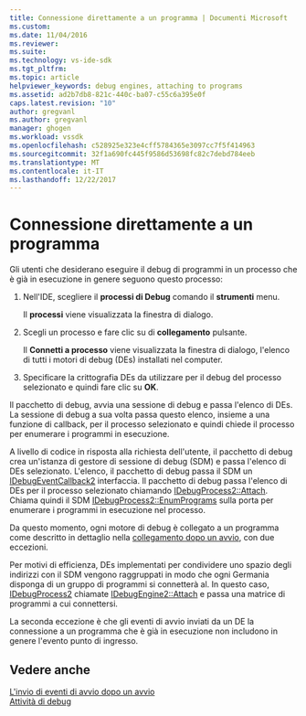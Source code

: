 ```yaml
---
title: Connessione direttamente a un programma | Documenti Microsoft
ms.custom: 
ms.date: 11/04/2016
ms.reviewer: 
ms.suite: 
ms.technology: vs-ide-sdk
ms.tgt_pltfrm: 
ms.topic: article
helpviewer_keywords: debug engines, attaching to programs
ms.assetid: ad2b7db8-821c-440c-ba07-c55c6a395e0f
caps.latest.revision: "10"
author: gregvanl
ms.author: gregvanl
manager: ghogen
ms.workload: vssdk
ms.openlocfilehash: c528925e323e4cff5784365e3097cc7f5f414963
ms.sourcegitcommit: 32f1a690fc445f9586d53698fc82c7debd784eeb
ms.translationtype: MT
ms.contentlocale: it-IT
ms.lasthandoff: 12/22/2017
---
```

# <a name="attaching-directly-to-a-program"></a>Connessione direttamente a un programma
Gli utenti che desiderano eseguire il debug di programmi in un processo che è già in esecuzione in genere seguono questo processo:  
  
1.  Nell'IDE, scegliere il **processi di Debug** comando il **strumenti** menu.  
  
     Il **processi** viene visualizzata la finestra di dialogo.  
  
2.  Scegli un processo e fare clic su di **collegamento** pulsante.  
  
     Il **Connetti a processo** viene visualizzata la finestra di dialogo, l'elenco di tutti i motori di debug (DEs) installati nel computer.  
  
3.  Specificare la crittografia DEs da utilizzare per il debug del processo selezionato e quindi fare clic su **OK**.  
  
 Il pacchetto di debug, avvia una sessione di debug e passa l'elenco di DEs. La sessione di debug a sua volta passa questo elenco, insieme a una funzione di callback, per il processo selezionato e quindi chiede il processo per enumerare i programmi in esecuzione.  
  
 A livello di codice in risposta alla richiesta dell'utente, il pacchetto di debug crea un'istanza di gestore di sessione di debug (SDM) e passa l'elenco di DEs selezionato. L'elenco, il pacchetto di debug passa il SDM un [IDebugEventCallback2](../../extensibility/debugger/reference/idebugeventcallback2.md) interfaccia. Il pacchetto di debug passa l'elenco di DEs per il processo selezionato chiamando [IDebugProcess2::Attach](../../extensibility/debugger/reference/idebugprocess2-attach.md). Chiama quindi il SDM [IDebugProcess2::EnumPrograms](../../extensibility/debugger/reference/idebugprocess2-enumprograms.md) sulla porta per enumerare i programmi in esecuzione nel processo.  
  
 Da questo momento, ogni motore di debug è collegato a un programma come descritto in dettaglio nella [collegamento dopo un avvio](../../extensibility/debugger/attaching-after-a-launch.md), con due eccezioni.  
  
 Per motivi di efficienza, DEs implementati per condividere uno spazio degli indirizzi con il SDM vengono raggruppati in modo che ogni Germania disponga di un gruppo di programmi si connetterà al. In questo caso, [IDebugProcess2](../../extensibility/debugger/reference/idebugprocess2.md) chiamate [IDebugEngine2::Attach](../../extensibility/debugger/reference/idebugengine2-attach.md) e passa una matrice di programmi a cui connettersi.  
  
 La seconda eccezione è che gli eventi di avvio inviati da un DE la connessione a un programma che è già in esecuzione non includono in genere l'evento punto di ingresso.  
  
## <a name="see-also"></a>Vedere anche  
 [L'invio di eventi di avvio dopo un avvio](../../extensibility/debugger/sending-startup-events-after-a-launch.md)   
 [Attività di debug](../../extensibility/debugger/debugging-tasks.md)